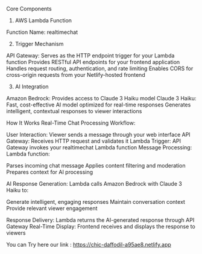 Core Components
1. AWS Lambda Function

Function Name: realtimechat

2. Trigger Mechanism

API Gateway: Serves as the HTTP endpoint trigger for your Lambda function
Provides RESTful API endpoints for your frontend application
Handles request routing, authentication, and rate limiting
Enables CORS for cross-origin requests from your Netlify-hosted frontend

3. AI Integration

Amazon Bedrock: Provides access to Claude 3 Haiku model
Claude 3 Haiku: Fast, cost-effective AI model optimized for real-time responses
Generates intelligent, contextual responses to viewer interactions

How It Works
Real-Time Chat Processing Workflow:

User Interaction: Viewer sends a message through your web interface
API Gateway: Receives HTTP request and validates it
Lambda Trigger: API Gateway invokes your realtimechat Lambda function
Message Processing: Lambda function:

Parses incoming chat message
Applies content filtering and moderation
Prepares context for AI processing


AI Response Generation: Lambda calls Amazon Bedrock with Claude 3 Haiku to:

Generate intelligent, engaging responses
Maintain conversation context
Provide relevant viewer engagement


Response Delivery: Lambda returns the AI-generated response through API Gateway
Real-Time Display: Frontend receives and displays the response to viewers

You can Try here our link : 
https://chic-daffodil-a95ae8.netlify.app
